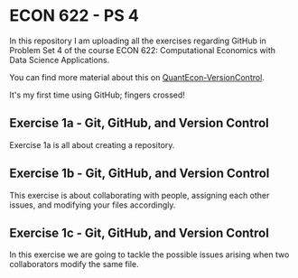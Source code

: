 # ECON 622 - PS 4

In this repository I am uploading all the exercises regarding GitHub in Problem Set 4 of the course ECON 622: Computational Economics with Data Science Applications.

You can find more material about this on [QuantEcon-VersionControl](https://julia.quantecon.org/more_julia/version_control.html).


It's my first time using GitHub; fingers crossed!


## Exercise 1a - Git, GitHub, and Version Control
Exercise 1a is all about creating a repository.

## Exercise 1b - Git, GitHub, and Version Control
This exercise is about collaborating with people, assigning each other issues, and modifying your files accordingly.

## Exercise 1c - Git, GitHub, and Version Control
In this exercise we are going to tackle the possible issues arising when two collaborators modify the same file.
